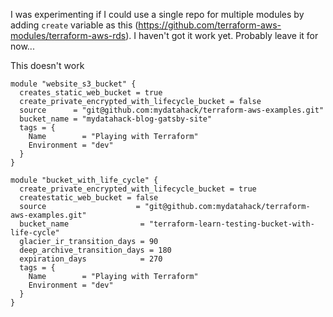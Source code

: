 I was experimenting if I could use a single repo for multiple modules by adding `create` variable as this (https://github.com/terraform-aws-modules/terraform-aws-rds). I haven't got it work yet. Probably leave it for now...

This doesn't work

```hcl
module "website_s3_bucket" {
  creates_static_web_bucket = true
  create_private_encrypted_with_lifecycle_bucket = false
  source      = "git@github.com:mydatahack/terraform-aws-examples.git"
  bucket_name = "mydatahack-blog-gatsby-site"
  tags = {
    Name        = "Playing with Terraform"
    Environment = "dev"
  }
}

module "bucket_with_life_cycle" {
  create_private_encrypted_with_lifecycle_bucket = true
  createstatic_web_bucket = false
  source                    = "git@github.com:mydatahack/terraform-aws-examples.git"
  bucket_name                = "terraform-learn-testing-bucket-with-life-cycle"
  glacier_ir_transition_days = 90
  deep_archive_transition_days = 180
  expiration_days            = 270
  tags = {
    Name        = "Playing with Terraform"
    Environment = "dev"
  }
}
```
